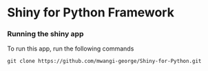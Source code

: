 # Shiny for Python Framework

### Running the shiny app

To run this app, run the following commands 

```
git clone https://github.com/mwangi-george/Shiny-for-Python.git
```

